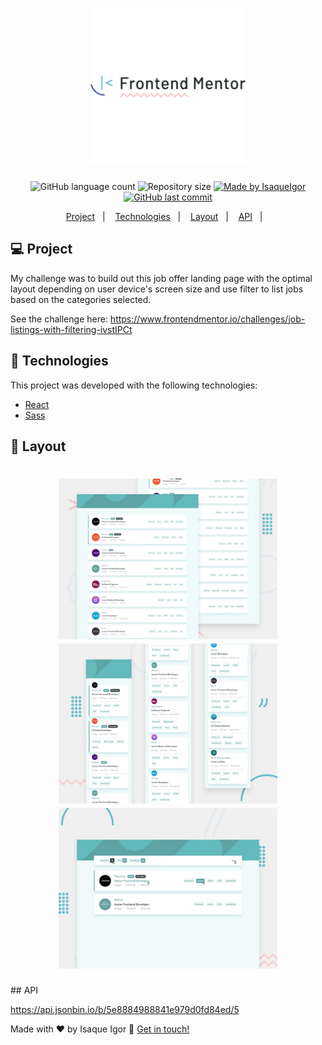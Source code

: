 <h1 align="center">
    <img alt="FrontendM" title="#FM" src=".github/logo.png" width="250px" />
</h1>
<p align="center">
  <img alt="GitHub language count" src="https://img.shields.io/github/languages/count/IsaqueIgor/Job-Listing-App?color=%2304D361">

  <img alt="Repository size" src="https://img.shields.io/github/repo-size/IsaqueIgor/Job-Listing-App">

  <a href="https://www.linkedin.com/in/isaqueigor/">
    <img alt="Made by IsaqueIgor" src="https://img.shields.io/badge/made%20by-IsaqueIgor-%2304D361">
  </a>

  <a href="https://github.com/IsaqueIgor/LinkedinNewUI/commits/master">
    <img alt="GitHub last commit" src="https://img.shields.io/github/last-commit/IsaqueIgor/Job-Listing-App">
  </a>
</p>

<p align="center">
  <a href="#-project">Project</a>&nbsp;&nbsp;&nbsp;|&nbsp;&nbsp;&nbsp;
  <a href="#rocket-Technologies">Technologies</a>&nbsp;&nbsp;&nbsp;|&nbsp;&nbsp;&nbsp;
  <a href="#-layout">Layout</a>&nbsp;&nbsp;&nbsp;|&nbsp;&nbsp;&nbsp;
  <a href="#-api">API</a>&nbsp;&nbsp;&nbsp;|&nbsp;&nbsp;&nbsp;
</p>

## 💻 Project

My challenge was to build out this job offer landing page with the optimal layout depending on user device's screen size and use filter to list jobs based on the categories selected.

See the challenge here: https://www.frontendmentor.io/challenges/job-listings-with-filtering-ivstIPCt

## :rocket: Technologies

This project was developed with the following technologies:

- [React][reactjs]
- [Sass][sass]

## 🔖 Layout

<h1 align="center">
    <img alt="FrontendD" title="#FMD" src=".github/desktop.jpg" width="350px" />
    <img alt="FrontendM" title="#FMM" src=".github/mobile.jpg" width="350px" />
    <img alt="FrontendJ" title="#FMJ" src=".github/desktop-jobs.jpg" width="350px" />
</h1>
## API

https://api.jsonbin.io/b/5e8884988841e979d0fd84ed/5

Made with ♥ by Isaque Igor :wave: [Get in touch!](https://www.linkedin.com/in/isaqueigor/)

[nodejs]: https://nodejs.org/
[sass]: https://sass-lang.com/
[typescript]: https://www.typescriptlang.org/
[expo]: https://expo.io/
[reactjs]: https://reactjs.org
[rn]: https://facebook.github.io/react-native/
[yarn]: https://yarnpkg.com/
[vs]: https://code.visualstudio.com/
[vceditconfig]: https://marketplace.visualstudio.com/items?itemName=EditorConfig.EditorConfig
[vceslint]: https://marketplace.visualstudio.com/items?itemName=dbaeumer.vscode-eslint
[prettier]: https://marketplace.visualstudio.com/items?itemName=esbenp.prettier-vscode
